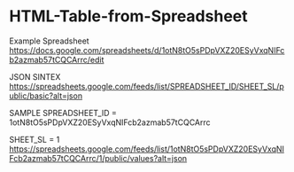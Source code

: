 # HTML-Table-from-Spreadsheet

Example Spreadsheet
https://docs.google.com/spreadsheets/d/1otN8tO5sPDpVXZ20ESyVxqNIFcb2azmab57tCQCArrc/edit


JSON SINTEX
https://spreadsheets.google.com/feeds/list/SPREADSHEET_ID/SHEET_SL/public/basic?alt=json

SAMPLE
SPREADSHEET_ID = 1otN8tO5sPDpVXZ20ESyVxqNIFcb2azmab57tCQCArrc

SHEET_SL = 1
https://spreadsheets.google.com/feeds/list/1otN8tO5sPDpVXZ20ESyVxqNIFcb2azmab57tCQCArrc/1/public/values?alt=json
